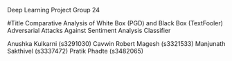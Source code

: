 Deep Learning Project Group 24 

#Title
Comparative Analysis of White Box (PGD) and Black Box (TextFooler) Adversarial Attacks Against Sentiment Analysis Classifier

Anushka Kulkarni (s3291030)
Cavwin Robert Magesh (s3321533)
Manjunath Sakthivel (s3337472)
Pratik Phadte (s3482065)
